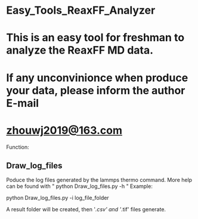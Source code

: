 # Easy_Tools_ReaxFF_Analyzer

# This is an easy tool for freshman to analyze the ReaxFF MD data.
# If any unconvinionce when produce your data, please inform the author E-mail 
# zhouwj2019@163.com


Function:

Draw_log_files
-----
Poduce the log files generated by the lammps thermo command. More help can be found with 
" python Draw_log_files.py -h "
Example:

python Draw_log_files.py -i log_file_folder
  
A result folder will be created, then '*.csv' and '*.tif' files generate.
  


